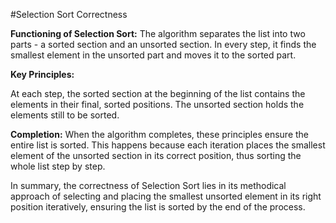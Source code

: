 #Selection Sort Correctness

**Functioning of Selection Sort:** The algorithm separates the list into two parts - a sorted section and an unsorted section. In every step, it finds the smallest element in the unsorted part and moves it to the sorted part.

**Key Principles:**

At each step, the sorted section at the beginning of the list contains the elements in their final, sorted positions.
The unsorted section holds the elements still to be sorted.

**Completion:** When the algorithm completes, these principles ensure the entire list is sorted. This happens because each iteration places the smallest element of the unsorted section in its correct position, thus sorting the whole list step by step.

In summary, the correctness of Selection Sort lies in its methodical approach of selecting and placing the smallest unsorted element in its right position iteratively, ensuring the list is sorted by the end of the process.